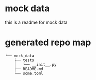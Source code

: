 # mock data
this is a readme for mock data

# generated repo map
```
└── mock_data
    ├── tests
    │   └── __init__.py
    ├── README.md
    └── some.toml
```